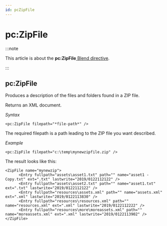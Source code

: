 ```yaml
---
id: pcZipFile
---
```


# pc:ZipFile




:::note

This article is about the **pc:ZipFile**[ Blend directive](/docs/Repositories/Blend_directives).

:::

## **pc:ZipFile**

Produces a description of the files and folders found in a ZIP file.

Returns an XML document.

*Syntax*

```
<pc:ZipFile filepath="*file-path*" />
```

The required filepath is a path leading to the ZIP file you want described.

*Example*

```language-xml
<pc:ZipFile filepath="c:\temp\mynewzipfile.zip" />
```

The result looks like this:

```language-xml
<ZipFile name="mynewzip">
      <Entry fullpath="assets\asset1.txt" path="" name="asset1 - Copy.txt" ext=".txt" lastwrite="2019/0122112122" />
      <Entry fullpath="assets\asset2.txt" path="" name="asset1.txt" ext=".txt" lastwrite="2019/0122112122" />
      <Entry fullpath="resources\assets.xml" path="" name="assets.xml" ext=".xml" lastwrite="2019/0122113830" />
      <Entry fullpath="resources\resources.xml" path="" name="resources.xml" ext=".xml" lastwrite="2019/0122112222" />
      <Entry fullpath="resources\more\moreassets.xml" path="" name="moreassets.xml" ext=".xml" lastwrite="2019/0122113902" />
</ZipFile>
```

 